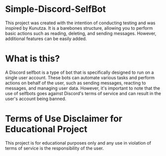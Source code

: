 # Simple-Discord-SelfBot
This project was created with the intention of conducting testing and was inspired by Kunutza. It is a barebones structure, allowing you to perform basic actions such as reading, deleting, and sending messages. However, additional features can be easily added.

# What is this?
A Discord selfbot is a type of bot that is specifically designed to run on a single user account. These bots can automate various tasks and perform actions on behalf of the user, such as sending messages, reacting to messages, and managing user data. However, it's important to note that the use of selfbots goes against Discord's terms of service and can result in the user's account being banned.

# Terms of Use Disclaimer for Educational Project
This project is for educational purposes only and any use in violation of terms of service is the responsibility of the user.
